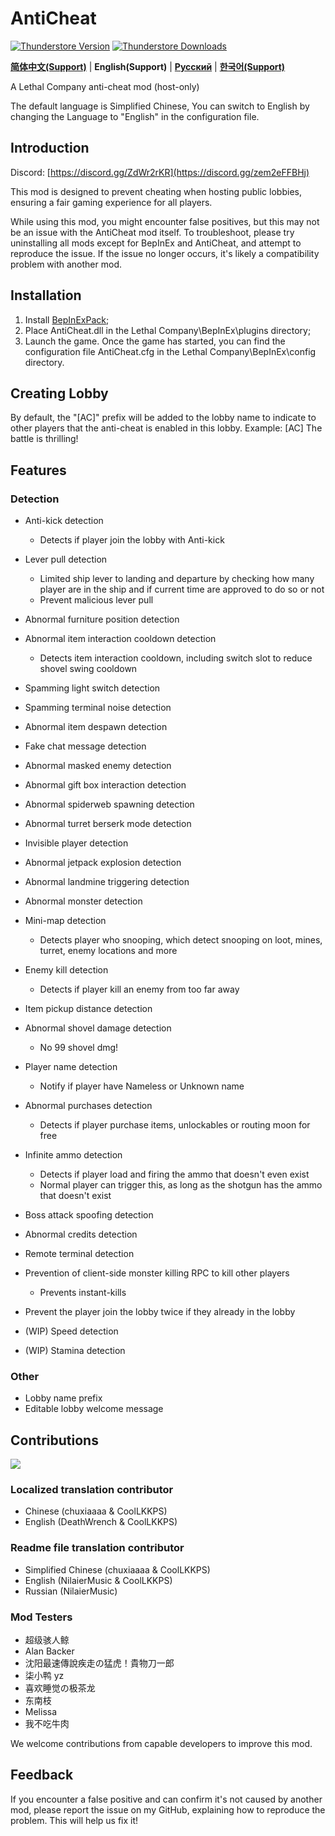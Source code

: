 # AntiCheat

[![Thunderstore Version](https://img.shields.io/thunderstore/v/chuxiaaaa/AntiCheat?style=for-the-badge&logo=thunderstore&logoColor=white)](https://thunderstore.io/c/lethal-company/p/chuxiaaaa/AntiCheat/versions/)
[![Thunderstore Downloads](https://img.shields.io/thunderstore/dt/chuxiaaaa/AntiCheat?style=for-the-badge&logo=thunderstore&logoColor=white)](https://thunderstore.io/c/lethal-company/p/chuxiaaaa/AntiCheat/)

[**简体中文(Support)**](https://github.com/chuxiaaaa/AntiCheat/blob/main/README.md) | **English(Support)** | [**Русский**](https://github.com/chuxiaaaa/AntiCheat/blob/main/docs/README-ru.md) | [**한국어(Support)**](https://github.com/chuxiaaaa/AntiCheat/blob/main/docs/README-ko.md)

A Lethal Company anti-cheat mod (host-only)

The default language is Simplified Chinese, You can switch to English by changing the Language to "English" in the configuration file.

## Introduction

Discord: [https://discord.gg/ZdWr2rKR](https://discord.gg/zem2eFFBHj)

This mod is designed to prevent cheating when hosting public lobbies, ensuring a fair gaming experience for all players.

While using this mod, you might encounter false positives, but this may not be an issue with the AntiCheat mod itself. To troubleshoot, please try uninstalling all mods except for BepInEx and AntiCheat, and attempt to reproduce the issue. If the issue no longer occurs, it's likely a compatibility problem with another mod.

## Installation

1. Install [BepInExPack](https://thunderstore.io/c/lethal-company/p/BepInEx/BepInExPack);
2. Place AntiCheat.dll in the Lethal Company\BepInEx\plugins directory;
3. Launch the game. Once the game has started, you can find the configuration file AntiCheat.cfg in the Lethal Company\BepInEx\config directory.

## Creating Lobby

By default, the "[AC]" prefix will be added to the lobby name to indicate to other players that the anti-cheat is enabled in this lobby.
Example: [AC] The battle is thrilling!

## Features

### Detection

- Anti-kick detection

  - Detects if player join the lobby with Anti-kick

- Lever pull detection

  - Limited ship lever to landing and departure by checking how many player are in the ship and if current time are approved to do so or not
  - Prevent malicious lever pull

- Abnormal furniture position detection
- Abnormal item interaction cooldown detection

  - Detects item interaction cooldown, including switch slot to reduce shovel swing cooldown

- Spamming light switch detection
- Spamming terminal noise detection
- Abnormal item despawn detection
- Fake chat message detection
- Abnormal masked enemy detection
- Abnormal gift box interaction detection
- Abnormal spiderweb spawning detection
- Abnormal turret berserk mode detection
- Invisible player detection
- Abnormal jetpack explosion detection
- Abnormal landmine triggering detection
- Abnormal monster detection
- Mini-map detection

  - Detects player who snooping, which detect snooping on loot, mines, turret, enemy locations and more

- Enemy kill detection

  - Detects if player kill an enemy from too far away

- Item pickup distance detection
- Abnormal shovel damage detection

  - No 99 shovel dmg!

- Player name detection

  - Notify if player have Nameless or Unknown name

- Abnormal purchases detection

  - Detects if player purchase items, unlockables or routing moon for free

- Infinite ammo detection

  - Detects if player load and firing the ammo that doesn't even exist
  - Normal player can trigger this, as long as the shotgun has the ammo that doesn't exist

- Boss attack spoofing detection
- Abnormal credits detection
- Remote terminal detection
- Prevention of client-side monster killing RPC to kill other players

  - Prevents instant-kills

- Prevent the player join the lobby twice if they already in the lobby
- (WIP) Speed detection
- (WIP) Stamina detection

### Other

- Lobby name prefix
- Editable lobby welcome message

## Contributions

<a href="https://github.com/chuxiaaaa/AntiCheat/graphs/contributors">
  <img src="https://contrib.rocks/image?repo=chuxiaaaa/AntiCheat" />
</a>

### Localized translation contributor

- Chinese (chuxiaaaa & CoolLKKPS)
- English (DeathWrench & CoolLKKPS)

### Readme file translation contributor

- Simplified Chinese (chuxiaaaa & CoolLKKPS)
- English (NilaierMusic & CoolLKKPS)
- Russian (NilaierMusic)

### Mod Testers

- 超级骇人鲸
- Alan Backer
- 沈阳最速傳說疾走の猛虎！貴物刀一郎
- 柒小鸭 yz
- 喜欢睡觉の极茶龙
- 东南枝
- Melissa
- 我不吃牛肉

We welcome contributions from capable developers to improve this mod.

## Feedback

If you encounter a false positive and can confirm it's not caused by another mod, please report the issue on my GitHub, explaining how to reproduce the problem. This will help us fix it!
